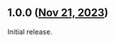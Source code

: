 ## 1.0.0 ([Nov 21, 2023](https://github.com/ramensoftware/windhawk-mods/blob/73631efe39f232421878841a4fe1b543e674bbe0/mods/dwm-unextend-frames.wh.cpp))

Initial release.

